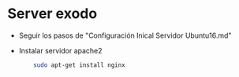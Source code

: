 # Server exodo

*	Seguir los pasos de  "Configuración Inical Servidor Ubuntu16.md"

*	Instalar servidor apache2

	```bash
		sudo apt-get install nginx
	```